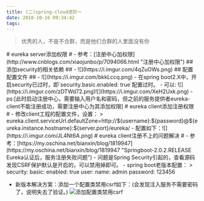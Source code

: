 ```yaml
---
title: (二)spring-cloud进阶一
date: 2018-10-16 09:34:42
tags:
---
```

<blockquote class="blockquote-center">优秀的人，不是不合群，而是他们合群的人里面没有你</blockquote>
# eureka server添加权限 #
- 参考：[注册中心加权限](http://www.cnblogs.com/xiaojunbo/p/7094066.html "注册中心加权限")
## 添加security的相关依赖 ##
- ![](https://i.imgur.com/4qZuOWs.png)
## 配置配置文件 ##
- ![](https://i.imgur.com/bkkLccq.png)
- 在spring boot2.X中，开启security已过时，即`security.basic.enabled: true`配置过时。
- 可以: ![](https://i.imgur.com/zDTWd72.png)![](https://i.imgur.com/XeH2Uxk.png)
- ps:[此时启动注册中心，需要输入用户名和密码，但之前的服务提供者eureka-client不能注册成功，需要注册中心为其添加权限]
# eureka client添加注册权限 #
- 修改client工程的配置文件，设置：
>
		eureka.client.serviceUrl.defaultZone=http://${username}:${password}@${eureka.instance.hostname}:${server.port}/eureka/
- 配置如下：![](https://i.imgur.com/JL4Nt6A.png)
# eureka client注册不上的问题解决 #
- 参考：[https://my.oschina.net/bianxin/blog/1819947](https://my.oschina.net/bianxin/blog/1819947 "Springboot-2.0.2.RELEASE Eureka认证后，服务注册失败问题")
- 问题是Spring Security引起的，查看源码发现CSRF保护默认是开启的，可以禁用掉即可。
- spring boot老版本配置：
>
		security:   
		  basic:
		    enabled: true
		  user:
		    name: admin
		    password: 123456

- 新版本解决方案：添加一个配置类禁用csrf如下：(会发现注入服务不需要密码了，说明失去了验证。)
![添加配置类禁用csrf](https://i.imgur.com/nLNagtM.png)